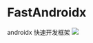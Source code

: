 # FastAndroidx
androidx 快速开发框架
[![](https://jitpack.io/v/zhangjining9517/FastAndroidx.svg)](https://jitpack.io/#zhangjining9517/FastAndroidx)
